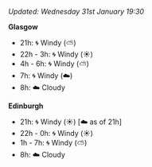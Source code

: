 *Updated: Wednesday 31st January 19:30*

**Glasgow**

* 21h: :cyclone: Windy (:partly_sunny:)
* 22h - 3h: :cyclone: Windy (:sunny:)
* 4h - 6h: :cyclone: Windy (:partly_sunny:)
* 7h: :cyclone: Windy (:cloud:)
* 8h: :cloud: Cloudy

**Edinburgh**

* 21h: :cyclone: Windy (:sunny:) [:cloud: as of 21h]
* 22h - 0h: :cyclone: Windy (:sunny:)
* 1h - 7h: :cyclone: Windy (:partly_sunny:)
* 8h: :cloud: Cloudy
